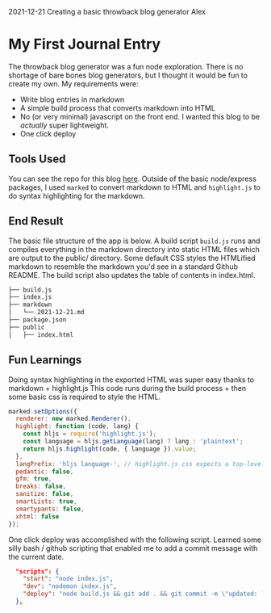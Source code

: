 2021-12-21
Creating a basic throwback blog generator
Alex

# My First Journal Entry

The throwback blog generator was a fun node exploration.  There is no shortage of bare bones blog generators, but I thought it would be fun to create my own.  My requirements were:

- Write blog entries in markdown
- A simple build process that converts markdown into HTML
- No (or very minimal) javascript on the front end. I wanted this blog to be _actually_ super lightweight.
- One click deploy


## Tools Used

You can see the repo for this blog [here](https://github.com/asieke/sieke-journal).  Outside of the basic node/express packages, I used `marked` to convert markdown to HTML and `highlight.js` to do syntax highlighting for the markdown.

## End Result

The basic file structure of the app is below.  A build script `build.js` runs and compiles everything in the markdown directory into static HTML files which are output to the public/ directory.  Some default CSS styles the HTMLified markdown to resemble the markdown you'd see in a standard Github README.  The build script also updates the table of contents in index.html.

```bash
├── build.js
├── index.js
├── markdown
│   └── 2021-12-21.md
├── package.json
├── public
│   ├── index.html
```


## Fun Learnings

Doing syntax highlighting in the exported HTML was super easy thanks to markdown + highlight.js
This code runs during the build process + then some basic css is required to style the HTML.

```javascript
marked.setOptions({
  renderer: new marked.Renderer(),
  highlight: function (code, lang) {
    const hljs = require('highlight.js');
    const language = hljs.getLanguage(lang) ? lang : 'plaintext';
    return hljs.highlight(code, { language }).value;
  },
  langPrefix: 'hljs language-', // highlight.js css expects a top-level 'hljs' class.
  pedantic: false,
  gfm: true,
  breaks: false,
  sanitize: false,
  smartLists: true,
  smartypants: false,
  xhtml: false
});
```

One click deploy was accomplished with the following script.  Learned some silly bash / github scripting that enabled me to add a commit message with the current date.

```json
  "scripts": {
    "start": "node index.js",
    "dev": "nodemon index.js",
    "deploy": "node build.js && git add . && git commit -m \"updated: `date +'%Y-%m-%d %H:%M:%S'`\" && git push origin master && git push heroku master"
  },
```